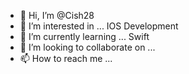 - 👋 Hi, I’m @Cish28
- 👀 I’m interested in ... IOS Development
- 🌱 I’m currently learning ... Swift
- 💞️ I’m looking to collaborate on ...
- 📫 How to reach me ...

<!---
Cish28/Cish28 is a ✨ special ✨ repository because its `README.md` (this file) appears on your GitHub profile.
You can click the Preview link to take a look at your changes.
--->
